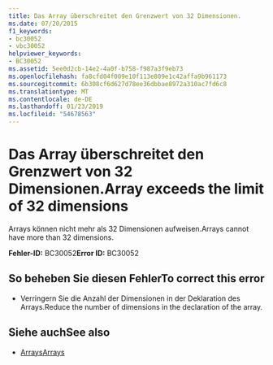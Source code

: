 ```yaml
---
title: Das Array überschreitet den Grenzwert von 32 Dimensionen.
ms.date: 07/20/2015
f1_keywords:
- bc30052
- vbc30052
helpviewer_keywords:
- BC30052
ms.assetid: 5ee0d2cb-14e2-4a0f-b758-f987a3f9eb73
ms.openlocfilehash: fa8cfd04f009e10f113e809e1c42affa9b961173
ms.sourcegitcommit: 6b308cf6d627d78ee36dbbae8972a310ac7fd6c8
ms.translationtype: MT
ms.contentlocale: de-DE
ms.lasthandoff: 01/23/2019
ms.locfileid: "54678563"
---
```

# <a name="array-exceeds-the-limit-of-32-dimensions"></a><span data-ttu-id="3ff1f-102">Das Array überschreitet den Grenzwert von 32 Dimensionen.</span><span class="sxs-lookup"><span data-stu-id="3ff1f-102">Array exceeds the limit of 32 dimensions</span></span>
<span data-ttu-id="3ff1f-103">Arrays können nicht mehr als 32 Dimensionen aufweisen.</span><span class="sxs-lookup"><span data-stu-id="3ff1f-103">Arrays cannot have more than 32 dimensions.</span></span>  
  
 <span data-ttu-id="3ff1f-104">**Fehler-ID:** BC30052</span><span class="sxs-lookup"><span data-stu-id="3ff1f-104">**Error ID:** BC30052</span></span>  
  
## <a name="to-correct-this-error"></a><span data-ttu-id="3ff1f-105">So beheben Sie diesen Fehler</span><span class="sxs-lookup"><span data-stu-id="3ff1f-105">To correct this error</span></span>  
  
-   <span data-ttu-id="3ff1f-106">Verringern Sie die Anzahl der Dimensionen in der Deklaration des Arrays.</span><span class="sxs-lookup"><span data-stu-id="3ff1f-106">Reduce the number of dimensions in the declaration of the array.</span></span>  
  
## <a name="see-also"></a><span data-ttu-id="3ff1f-107">Siehe auch</span><span class="sxs-lookup"><span data-stu-id="3ff1f-107">See also</span></span>
- [<span data-ttu-id="3ff1f-108">Arrays</span><span class="sxs-lookup"><span data-stu-id="3ff1f-108">Arrays</span></span>](../../visual-basic/programming-guide/language-features/arrays/index.md)
